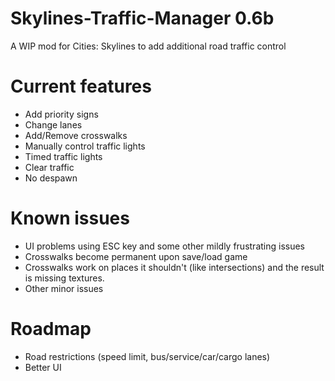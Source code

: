 # Skylines-Traffic-Manager 0.6b
A WIP mod for Cities: Skylines to add additional road traffic control

# Current features

- Add priority signs
- Change lanes
- Add/Remove crosswalks
- Manually control traffic lights
- Timed traffic lights
- Clear traffic
- No despawn

# Known issues

- UI problems using ESC key and some other mildly frustrating issues
- Crosswalks become permanent upon save/load game
- Crosswalks work on places it shouldn't (like intersections) and the result is missing textures.
- Other minor issues

# Roadmap

- Road restrictions (speed limit, bus/service/car/cargo lanes)
- Better UI
